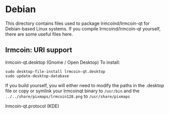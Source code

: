 
Debian
====================
This directory contains files used to package lrmcoind/lrmcoin-qt
for Debian-based Linux systems. If you compile lrmcoind/lrmcoin-qt yourself, there are some useful files here.

## lrmcoin: URI support ##


lrmcoin-qt.desktop  (Gnome / Open Desktop)
To install:

	sudo desktop-file-install lrmcoin-qt.desktop
	sudo update-desktop-database

If you build yourself, you will either need to modify the paths in
the .desktop file or copy or symlink your lrmcoinqt binary to `/usr/bin`
and the `../../share/pixmaps/lrmcoin128.png` to `/usr/share/pixmaps`

lrmcoin-qt.protocol (KDE)


